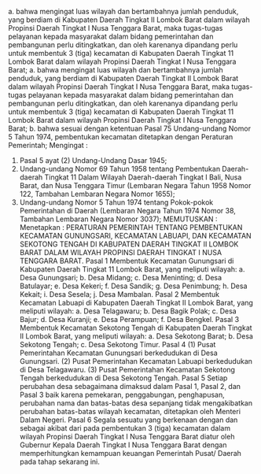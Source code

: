  a. bahwa mengingat luas wilayah dan bertambahnya jumlah penduduk, yang berdiam di Kabupaten Daerah Tingkat II Lombok Barat dalam wilayah Propinsi Daerah Tingkat I Nusa Tenggara Barat, maka tugas-tugas pelayanan kepada masyarakat dalam bidang pemerintahan dan pembangunan perlu ditingkatkan, dan oleh karenanya dipandang perlu untuk membentuk 3 (tiga) kecamatan di Kabupaten Daerah Tingkat 11 Lombok Barat dalam wilayah Propinsi Daerah Tingkat I Nusa Tenggara Barat;
a. bahwa mengingat luas wilayah dan bertambahnya jumlah penduduk, yang berdiam di Kabupaten Daerah Tingkat II Lombok Barat dalam wilayah Propinsi Daerah Tingkat I Nusa Tenggara Barat, maka tugas-tugas pelayanan kepada masyarakat dalam bidang pemerintahan dan pembangunan perlu ditingkatkan, dan oleh karenanya dipandang perlu untuk membentuk 3 (tiga) kecamatan di Kabupaten Daerah Tingkat 11 Lombok Barat dalam wilayah Propinsi Daerah Tingkat I Nusa Tenggara Barat;
b. bahwa sesuai dengan ketentuan Pasal 75 Undang-undang Nomor 5 Tahun 1974, pembentukan kecamatan ditetapkan dengan Peraturan Pemerintah;
Mengingat :

1. Pasal 5 ayat (2) Undang-Undang Dasar 1945;
2. Undang-undang Nomor 69 Tahun 1958 tentang Pembentukan Daerah-daerah Tingkat 11 Dalam Wilayah Daerah-daerah Tingkat I Bali, Nusa Barat, dan Nusa Tenggara Timur (Lembaran Negara Tahun 1958 Nomor 122, Tambahan Lembaran Negara Nomor 1655);
3. Undang-undang Nomor 5 Tahun 1974 tentang Pokok-pokok Pemerintahan di Daerah (Lembaran Negara Tahun 1974 Nomor 38, Tambahan Lembaran Negara Nomor 3037);
MEMUTUSKAN :
 Menetapkan : PERATURAN PEMERINTAH TENTANG PEMBENTUKAN KECAMATAN GUNUNGSARI, KECAMATAN LABUAPI, DAN KECAMATAN SEKOTONG TENGAH DI KABUPATEN DAERAH TINGKAT II LOMBOK BARAT DALAM WILAYAH PROPINSI DAERAH TINGKAT I NUSA TENGGARA BARAT. Pasal 1 Membentuk Kecamatan Gunungsari di Kabupaten Daerah Tingkat 11 Lombok Barat, yang meliputi wilayah:
a. Desa Gunungsari;
b. Desa Midang;
c. Desa Meninting;
d. Desa Batulayar;
e. Desa Kekeri;
f. Desa Sandik;
g. Desa Penimbung;
h. Desa Kekait;
i. Desa Sesela;
j. Desa Mambalan. Pasal 2 Membentuk Kecamatan Labuapi di Kabupaten Daerah Tingkat II Lombok Barat, yang meliputi wilayah:
a. Desa Telagawaru;
b. Desa Bagik Polak;
c. Desa Bajur;
d. Desa Kuranji;
e. Desa Perampuan;
f. Desa Bengkel. Pasal 3 Membentuk Kecamatan Sekotong Tengah di Kabupaten Daerah Tingkat II Lombok Barat, yang meliputi wilayah:
a. Desa Sekotong Barat;
b. Desa Sekotong Tengah;
c. Desa Sekotong Timur. Pasal 4 (1) Pusat Pemerintahan Kecamatan Gunungsari berkedudukan di Desa Gunungsari. (2) Pusat Pemerintahan Kecamatan Labuapi berkedudukan di Desa Telagawaru. (3) Pusat Pemerintahan Kecamatan Sekotong Tengah berkedudukan di Desa Sekotong Tengah. Pasal 5 Setiap perubahan desa sebagaimana dimaksud dalam Pasal 1, Pasal 2, dan Pasal 3 baik karena pemekaran, penggabungan, penghapusan, perubahan nama dan batas-batas desa sepanjang tidak mengakibatkan perubahan batas-batas wilayah kecamatan, ditetapkan oleh Menteri Dalam Negeri. Pasal 6 Segala sesuatu yang berkenaan dengan dan sebagai akibat dari pada pembentukan 3 (tiga) kecamatan dalam wilayah Propinsi Daerah Tingkat I Nusa Tenggara Barat diatur oleh Gubernur Kepala Daerah Tingkat I Nusa Tenggara Barat dengan memperhitungkan kemampuan keuangan Pemerintah Pusat/ Daerah pada tahap sekarang ini.